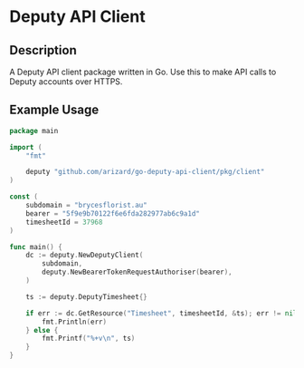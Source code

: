 # Deputy API Client

## Description

A Deputy API client package written in Go. Use this to make API calls to Deputy accounts over HTTPS.

## Example Usage

```go
package main

import (
	"fmt"

	deputy "github.com/arizard/go-deputy-api-client/pkg/client"
)

const (
	subdomain = "brycesflorist.au"
	bearer = "5f9e9b70122f6e6fda282977ab6c9a1d"
	timesheetId = 37968
)

func main() {
	dc := deputy.NewDeputyClient(
		subdomain,
		deputy.NewBearerTokenRequestAuthoriser(bearer),
	)

	ts := deputy.DeputyTimesheet{}

	if err := dc.GetResource("Timesheet", timesheetId, &ts); err != nil {
		fmt.Println(err)
	} else {
		fmt.Printf("%+v\n", ts)
	}
}
```